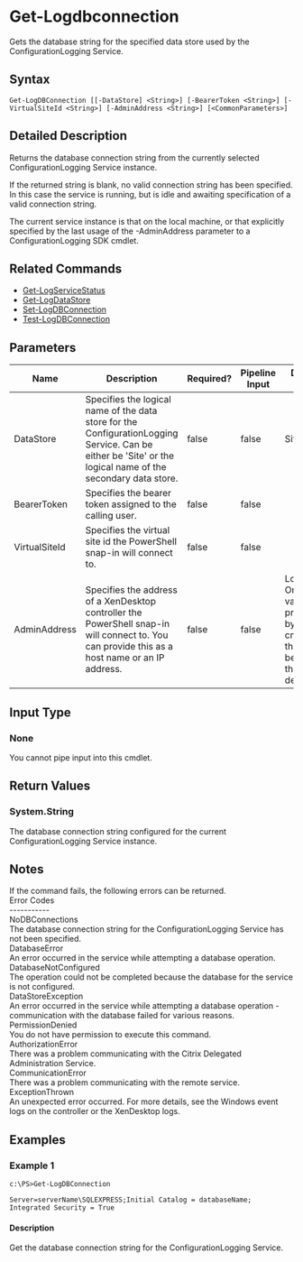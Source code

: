 ﻿
# Get-Logdbconnection
Gets the database string for the specified data store used by the ConfigurationLogging Service.
## Syntax
```
Get-LogDBConnection [[-DataStore] <String>] [-BearerToken <String>] [-VirtualSiteId <String>] [-AdminAddress <String>] [<CommonParameters>]
```
## Detailed Description
Returns the database connection string from the currently selected ConfigurationLogging Service instance.

If the returned string is blank, no valid connection string has been specified. In this case the service is running, but is idle and awaiting specification of a valid connection string.

The current service instance is that on the local machine, or that explicitly specified by the last usage of the -AdminAddress parameter to a ConfigurationLogging SDK cmdlet.


## Related Commands

* [Get-LogServiceStatus](../Get-LogServiceStatus/)
* [Get-LogDataStore](../Get-LogDataStore/)
* [Set-LogDBConnection](../Set-LogDBConnection/)
* [Test-LogDBConnection](../Test-LogDBConnection/)
## Parameters
| Name   | Description | Required? | Pipeline Input | Default Value |
| --- | --- | --- | --- | --- |
| DataStore | Specifies the logical name of the data store for the ConfigurationLogging Service. Can be either be 'Site' or the logical name of the secondary data store. | false | false | Site |
| BearerToken | Specifies the bearer token assigned to the calling user. | false | false |  |
| VirtualSiteId | Specifies the virtual site id the PowerShell snap-in will connect to. | false | false |  |
| AdminAddress | Specifies the address of a XenDesktop controller the PowerShell snap-in will connect to. You can provide this as a host name or an IP address. | false | false | Localhost. Once a value is provided by any cmdlet, this value becomes the default. |

## Input Type

### None
You cannot pipe input into this cmdlet.
## Return Values

### System.String
The database connection string configured for the current ConfigurationLogging Service instance.
## Notes
If the command fails, the following errors can be returned.<br>    Error Codes<br>    -----------<br>    NoDBConnections<br>        The database connection string for the ConfigurationLogging Service has not been specified.<br>    DatabaseError<br>        An error occurred in the service while attempting a database operation.<br>    DatabaseNotConfigured<br>        The operation could not be completed because the database for the service is not configured.<br>    DataStoreException<br>        An error occurred in the service while attempting a database operation - communication with the database failed for various reasons.<br>    PermissionDenied<br>        You do not have permission to execute this command.<br>    AuthorizationError<br>        There was a problem communicating with the Citrix Delegated Administration Service.<br>    CommunicationError<br>        There was a problem communicating with the remote service.<br>    ExceptionThrown<br>        An unexpected error occurred.  For more details, see the Windows event logs on the controller or the XenDesktop logs.
## Examples

### Example 1
```
c:\PS>Get-LogDBConnection

Server=serverName\SQLEXPRESS;Initial Catalog = databaseName;  Integrated Security = True
```
#### Description
Get the database connection string for the ConfigurationLogging Service.
